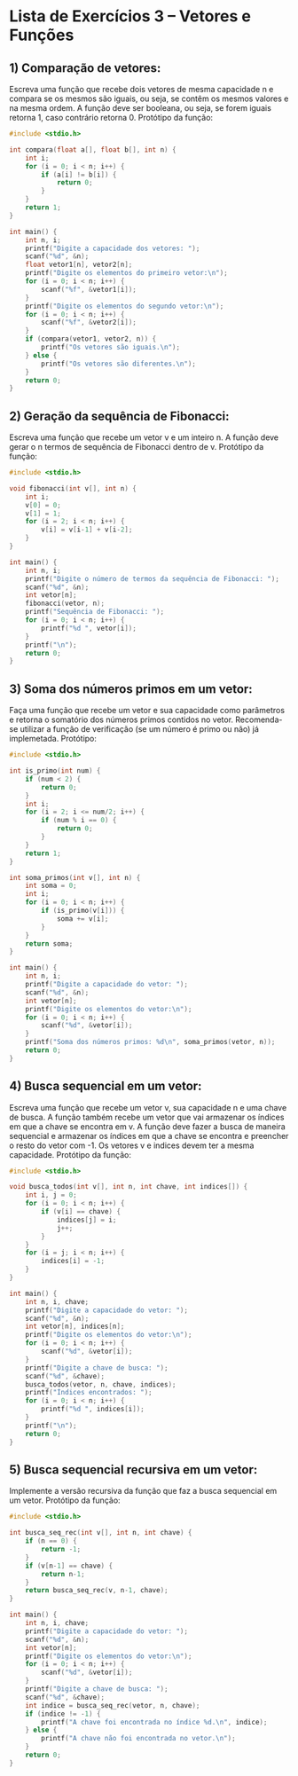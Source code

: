 # Lista de Exercícios 3 – Vetores e Funções
## 1) Comparação de vetores:
Escreva uma função que recebe dois vetores de mesma capacidade n e compara se os
mesmos são iguais, ou seja, se contêm os mesmos valores e na mesma ordem. A função
deve ser booleana, ou seja, se forem iguais retorna 1, caso contrário retorna 0. Protótipo
da função:
```c
#include <stdio.h>

int compara(float a[], float b[], int n) {
    int i;
    for (i = 0; i < n; i++) {
        if (a[i] != b[i]) {
            return 0;
        }
    }
    return 1;
}

int main() {
    int n, i;
    printf("Digite a capacidade dos vetores: ");
    scanf("%d", &n);
    float vetor1[n], vetor2[n];
    printf("Digite os elementos do primeiro vetor:\n");
    for (i = 0; i < n; i++) {
        scanf("%f", &vetor1[i]);
    }
    printf("Digite os elementos do segundo vetor:\n");
    for (i = 0; i < n; i++) {
        scanf("%f", &vetor2[i]);
    }
    if (compara(vetor1, vetor2, n)) {
        printf("Os vetores são iguais.\n");
    } else {
        printf("Os vetores são diferentes.\n");
    }
    return 0;
}
```
## 2) Geração da sequência de Fibonacci:
Escreva uma função que recebe um vetor v e um inteiro n. A função deve gerar o n termos
de sequência de Fibonacci dentro de v. Protótipo da função:
```c
#include <stdio.h>

void fibonacci(int v[], int n) {
    int i;
    v[0] = 0;
    v[1] = 1;
    for (i = 2; i < n; i++) {
        v[i] = v[i-1] + v[i-2];
    }
}

int main() {
    int n, i;
    printf("Digite o número de termos da sequência de Fibonacci: ");
    scanf("%d", &n);
    int vetor[n];
    fibonacci(vetor, n);
    printf("Sequência de Fibonacci: ");
    for (i = 0; i < n; i++) {
        printf("%d ", vetor[i]);
    }
    printf("\n");
    return 0;
}
```
## 3) Soma dos números primos em um vetor:
Faça uma função que recebe um vetor e sua capacidade como parâmetros e retorna o
somatório dos números primos contidos no vetor. Recomenda-se utilizar a função de
verificação (se um número é primo ou não) já implemetada. Protótipo:

```c
#include <stdio.h>

int is_primo(int num) {
    if (num < 2) {
        return 0;
    }
    int i;
    for (i = 2; i <= num/2; i++) {
        if (num % i == 0) {
            return 0;
        }
    }
    return 1;
}

int soma_primos(int v[], int n) {
    int soma = 0;
    int i;
    for (i = 0; i < n; i++) {
        if (is_primo(v[i])) {
            soma += v[i];
        }
    }
    return soma;
}

int main() {
    int n, i;
    printf("Digite a capacidade do vetor: ");
    scanf("%d", &n);
    int vetor[n];
    printf("Digite os elementos do vetor:\n");
    for (i = 0; i < n; i++) {
        scanf("%d", &vetor[i]);
    }
    printf("Soma dos números primos: %d\n", soma_primos(vetor, n));
    return 0;
}
```
## 4) Busca sequencial em um vetor:
Escreva uma função que recebe um vetor v, sua capacidade n e uma chave de busca. A
função também recebe um vetor que vai armazenar os índices em que a chave se encontra
em v. A função deve fazer a busca de maneira sequencial e armazenar os índices em que a
chave se encontra e preencher o resto do vetor com -1. Os vetores v e indices devem ter a
mesma capacidade. Protótipo da função:
```c
#include <stdio.h>

void busca_todos(int v[], int n, int chave, int indices[]) {
    int i, j = 0;
    for (i = 0; i < n; i++) {
        if (v[i] == chave) {
            indices[j] = i;
            j++;
        }
    }
    for (i = j; i < n; i++) {
        indices[i] = -1;
    }
}

int main() {
    int n, i, chave;
    printf("Digite a capacidade do vetor: ");
    scanf("%d", &n);
    int vetor[n], indices[n];
    printf("Digite os elementos do vetor:\n");
    for (i = 0; i < n; i++) {
        scanf("%d", &vetor[i]);
    }
    printf("Digite a chave de busca: ");
    scanf("%d", &chave);
    busca_todos(vetor, n, chave, indices);
    printf("Índices encontrados: ");
    for (i = 0; i < n; i++) {
        printf("%d ", indices[i]);
    }
    printf("\n");
    return 0;
}
```
## 5) Busca sequencial recursiva em um vetor:
Implemente a versão recursiva da função que faz a busca sequencial em um vetor.
Protótipo da função:
```c
#include <stdio.h>

int busca_seq_rec(int v[], int n, int chave) {
    if (n == 0) {
        return -1;
    }
    if (v[n-1] == chave) {
        return n-1;
    }
    return busca_seq_rec(v, n-1, chave);
}

int main() {
    int n, i, chave;
    printf("Digite a capacidade do vetor: ");
    scanf("%d", &n);
    int vetor[n];
    printf("Digite os elementos do vetor:\n");
    for (i = 0; i < n; i++) {
        scanf("%d", &vetor[i]);
    }
    printf("Digite a chave de busca: ");
    scanf("%d", &chave);
    int indice = busca_seq_rec(vetor, n, chave);
    if (indice != -1) {
        printf("A chave foi encontrada no índice %d.\n", indice);
    } else {
        printf("A chave não foi encontrada no vetor.\n");
    }
    return 0;
}
```